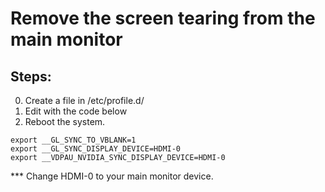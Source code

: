 # Remove the screen tearing from the main monitor  

## Steps:  

0. Create a file in /etc/profile.d/  
1. Edit with the code below    
2. Reboot the system.  

```  
export __GL_SYNC_TO_VBLANK=1  
export __GL_SYNC_DISPLAY_DEVICE=HDMI-0  
export __VDPAU_NVIDIA_SYNC_DISPLAY_DEVICE=HDMI-0  
```

*** Change HDMI-0 to your main monitor device.  


